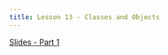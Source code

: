 ```yaml
---
title: Lesson 13 - Classes and Objects
---
```


[Slides - Part 1](https://github.com/novillo-cs/apcsa_material/blob/main/lessons/13_classes_objects_part_1.pdf)
